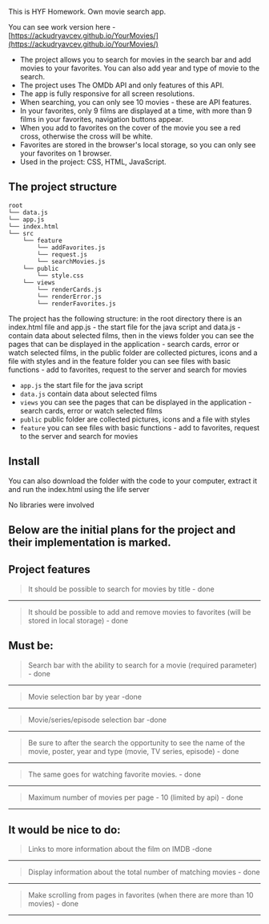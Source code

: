 This is HYF Homework. Own movie search app.

You can see work version here - [https://ackudryavcev.github.io/YourMovies/](https://ackudryavcev.github.io/YourMovies/)

- The project allows you to search for movies in the search bar and add movies to your favorites. You can also add year and type of movie to the search.
- The project uses The OMDb API and only features of this API.
- The app is fully responsive for all screen resolutions.
- When searching, you can only see 10 movies - these are API features.
- In your favorites, only 9 films are displayed at a time, with more than 9 films in your favorites, navigation buttons appear.
- When you add to favorites on the cover of the movie you see a red cross, otherwise the cross will be white.
- Favorites are stored in the browser's local storage, so you can only see your favorites on 1 browser.
- Used in the project: CSS, HTML, JavaScript.


## The project structure

```text
root
└── data.js
└── app.js
└── index.html
└── src
    └── feature
        └── addFavorites.js
        └── request.js
        └── searchMovies.js
    └── public
        └── style.css
    └── views
        └── renderCards.js
        └── renderError.js
        └── renderFavorites.js
```
The project has the following structure: in the root directory there is an index.html file and app.js - the start file for the java script and data.js - contain data about selected films, then in the views folder you can see the pages that can be displayed in the application - search cards, error or watch selected films, in the public folder are collected pictures, icons and a file with styles and in the feature folder you can see files with basic functions - add to favorites, request to the server and search for movies

- `app.js` the start file for the java script
- `data.js` contain data about selected films
- `views` you can see the pages that can be displayed in the application  - search cards, error or watch selected films
- `public` public folder are collected pictures, icons and a file with styles
- `feature` you can see files with basic functions - add to favorites, request to the server and search for movies


## Install

You can also download the folder with the code to your computer, extract it and run the index.html using the life server

No libraries were involved


## Below are the initial plans for the project and their implementation is marked.

## Project features

> It should be possible to search for movies by title - done
---
> It should be possible to add and remove movies to favorites (will be stored in local storage) - done

## Must be:

>Search bar with the ability to search for a movie (required parameter) - done
---
>Movie selection bar by year -done
---
>Movie/series/episode selection bar -done
---
>Be sure to after the search the opportunity to see the name of the movie, poster, year and type (movie, TV series, episode) - done
---
>The same goes for watching favorite movies. - done
---
>Maximum number of movies per page - 10 (limited by api) - done
---

## It would be nice to do:
>Links to more information about the film on IMDB -done
---
>Display information about the total number of matching movies - done
---
>Make scrolling from pages in favorites (when there are more than 10 movies) - done
---

